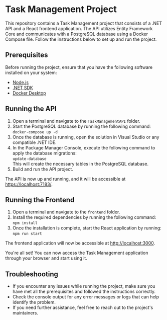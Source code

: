 <!DOCTYPE html>
<html>

<body>
  <h1>Task Management Project</h1>

  <p>This repository contains a Task Management project that consists of a .NET API and a React frontend application. The API utilizes Entity Framework Core and communicates with a PostgreSQL database using a Docker Compose file. Follow the instructions below to set up and run the project.</p>

  <h2>Prerequisites</h2>

  <p>Before running the project, ensure that you have the following software installed on your system:</p>

  <ul>
    <li><a href="https://nodejs.org">Node.js</a></li>
    <li><a href="https://dotnet.microsoft.com/download">.NET SDK</a></li>
    <li><a href="https://www.docker.com/get-started">Docker Desktop</a></li>
  </ul>

  <h2>Running the API</h2>

  <ol>
    <li>Open a terminal and navigate to the <code>TaskManagementAPI</code> folder.</li>
    <li>Start the PostgreSQL database by running the following command:<br>
      <code>docker-compose up -d</code></li>
    <li>Once the database is running, open the solution in Visual Studio or any compatible .NET IDE.</li>
    <li>In the Package Manager Console, execute the following command to apply the database migrations:<br>
      <code>update-database</code><br>
      This will create the necessary tables in the PostgreSQL database.</li>
    <li>Build and run the API project.</li>
  </ol>

  <p>The API is now up and running, and it will be accessible at <a href="https://localhost:7183/">https://localhost:7183/</a>.</p>

  <h2>Running the Frontend</h2>

  <ol>
    <li>Open a terminal and navigate to the <code>frontend</code> folder.</li>
    <li>Install the required dependencies by running the following command:<br>
      <code>npm install</code></li>
    <li>Once the installation is complete, start the React application by running:<br>
      <code>npm run start</code></li>
  </ol>

  <p>The frontend application will now be accessible at <a href="http://localhost:3000">http://localhost:3000</a>.</p>

  <p>You're all set! You can now access the Task Management application through your browser and start using it.</p>

  <h2>Troubleshooting</h2>

  <ul>
    <li>If you encounter any issues while running the project, make sure you have met all the prerequisites and followed the instructions correctly.</li>
    <li>Check the console output for any error messages or logs that can help identify the problem.</li>
    <li>If you need further assistance, feel free to reach out to the project's maintainers.</li>
  </ul>

</body>

</html>
